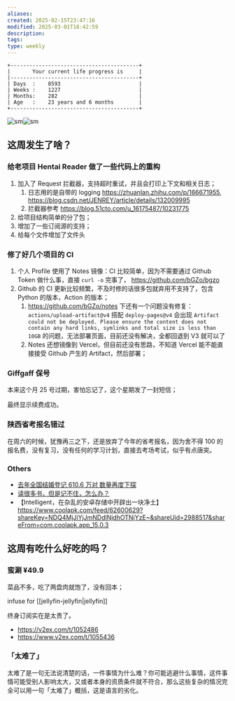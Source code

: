 ```yaml
---
aliases: 
created: 2025-02-15T23:47:16
modified: 2025-03-01T18:42:59
description: 
tags: 
type: weekly
---
```


```shell
+-----------------------------------------+
|       Your current life progress is     |
|-----------------------------------------+
| Days  :    8593                         |
| Weeks :    1227                         |
| Months:    282                          |
| Age   :    23 years and 6 months        |
+-----------------------------------------+
```

![sm](https://img.owspace.com/Public/uploads/Download/2025/0215.jpg)![sm](https://img.owspace.com/Public/uploads/Download/2025/0211.jpg)

## 这周发生了啥？

### 给老项目 Hentai Reader 做了一些代码上的重构

1. 加入了 Request 拦截器，支持超时重试，并且会打印上下文和相关日志；
    1. 日志用的是自带的 logging https://zhuanlan.zhihu.com/p/166671955, https://blog.csdn.net/JENREY/article/details/132009995
    2. 拦截器参考 https://blog.51cto.com/u_16175487/10231775
2. 给项目结构简单的分了包；
3. 增加了一些订阅源的支持；
4. 给每个文件增加了文件头

### 修了好几个项目的 CI

1. 个人 Profile 使用了 Notes 镜像：CI 比较简单，因为不需要通过 Github Token 做什么事，直接 `curl -o` 完事了， https://github.com/bGZo/bgzo
2. Github 的 CI 更新比较频繁，不及时修的话很多包就弃用不支持了，包含 Python 的版本，Action 的版本；
    1. https://github.com/bGZo/notes 下还有一个问题没有修复： `actions/upload-artifact@v4` 搭配 `deploy-pages@v4` 会出现 `Artifact could not be deployed. Please ensure the content does not contain any hard links, symlinks and total size is less than 10GB` 的问题，无法部署页面，目前还没有解决，全都回退到 V3 就可以了
    2. Notes 还想镜像到 Vercel，但目前还没有思路，不知道 Vercel 能不能直接接受 Github 产生的 Artifact，然后部署；

### Giffgaff 保号

本来这个月 25 号过期，害怕忘记了，这个星期发了一封短信；

最终显示续费成功。

### 陕西省考报名错过

在周六的时候，犹豫再三之下，还是放弃了今年的省考报名，因为舍不得 100 的报名费，没有复习，没有任何的学习计划，直接去考场考试，似乎有点唐突。

### Others

- [去年全国结婚登记 610.6 万对 数量再度下探](https://readhub.cn/topic/8gqD0ak23YO)
- [读很多书，但是记不住，怎么办？](https://tool.lu/article/6TL/url)
- 【Intelligent，在杂乱的安卓存储中开辟出一块净土】https://www.coolapk.com/feed/62600629?shareKey=NDQ4MjJiYjJmNDdlNjdhOTNjYzE~&shareUid=2988517&shareFrom=com.coolapk.app_15.0.3

## 这周有吃什么好吃的吗？

### 蛮涮 ¥49.9

菜品不多，吃了两盘肉就饱了，没有回本；

infuse for [[jellyfin-jellyfin|jellyfin]]

终身订阅实在是太贵了。

- https://v2ex.com/t/1052486
- https://www.v2ex.com/t/1055436

### 「太难了」

太难了是一句无法说清楚的话，一件事情为什么难？你可能逃避什么事情，这件事情可能受别人影响太大，又或者本身的资质条件就不符合，那么这些复杂的情况完全可以用一句「太难了」概括，这是语言的劣化。
